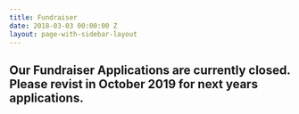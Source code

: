 ```yaml
---
title: Fundraiser
date: 2018-03-03 00:00:00 Z
layout: page-with-sidebar-layout
---
```


## Our Fundraiser Applications are currently closed. Please revist in October 2019 for next years applications.
